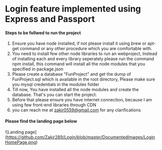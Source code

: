 # Login feature implemented using Express and Passport

#### Steps to be follwed to run the project
1. Ensure you have node installed, if not please install it using brew or apt-get command or any other procedure which you are comfortable with.
2. You need to install few other node libraries to run an webproject, Instead of installing each and every library seperately please run the command npm install, this command will install all the node modules that you specified in package.json
3. Please create a database "FunProject" and get the dump of FunProject.sql which is available in the root directory, Please make sure you mysql credentials in the modules folder
4. Till now, You have installed all the node modules and create the database. That's you can start the project. 
5. Before that please ensure you have internet connection, because I am using few front-end libraries through CDN
6. you can reach me at zakir0559@gmail.com for any clarifications

#### Please find the landing page below
![Landing page] (https://github.com/Zakir289/Login/blob/master/DocumentedImages/LoginHomePage.png)
